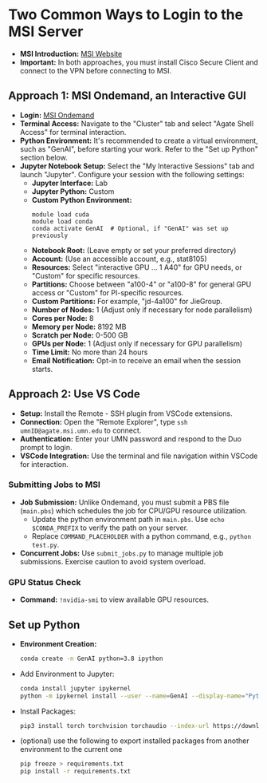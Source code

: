 
# Two Common Ways to Login to the MSI Server

- **MSI Introduction:** [MSI Website](https://msi.umn.edu/)
- **Important:** In both approaches, you must install Cisco Secure Client and connect to the VPN before connecting to MSI.

## Approach 1: MSI Ondemand, an Interactive GUI

- **Login:** [MSI Ondemand](https://msi.umn.edu/about-msi-services/interactive-hpc/open-ondemand)
- **Terminal Access:** Navigate to the "Cluster" tab and select "Agate Shell Access" for terminal interaction.
- **Python Environment:** It's recommended to create a virtual environment, such as "GenAI", before starting your work. Refer to the "Set up Python" section below.
- **Jupyter Notebook Setup:** Select the "My Interactive Sessions" tab and launch "Jupyter". Configure your session with the following settings:
  - **Jupyter Interface:** Lab
  - **Jupyter Python:** Custom
  - **Custom Python Environment:** 
    ```
    module load cuda
    module load conda
    conda activate GenAI  # Optional, if "GenAI" was set up previously
    ```
  - **Notebook Root:** (Leave empty or set your preferred directory)
  - **Account:** (Use an accessible account, e.g., stat8105)
  - **Resources:** Select "interactive GPU ... 1 A40" for GPU needs, or "Custom" for specific resources.
  - **Partitions:** Choose between "a100-4" or "a100-8" for general GPU access or "Custom" for PI-specific resources.
  - **Custom Partitions:** For example, "jd-4a100" for JieGroup.
  - **Number of Nodes:** 1 (Adjust only if necessary for node parallelism)
  - **Cores per Node:** 8
  - **Memory per Node:** 8192 MB
  - **Scratch per Node:** 0-500 GB
  - **GPUs per Node:** 1 (Adjust only if necessary for GPU parallelism)
  - **Time Limit:** No more than 24 hours
  - **Email Notification:** Opt-in to receive an email when the session starts.

## Approach 2: Use VS Code

- **Setup:** Install the Remote - SSH plugin from VSCode extensions.
- **Connection:** Open the "Remote Explorer", type `ssh umnID@agate.msi.umn.edu` to connect.
- **Authentication:** Enter your UMN password and respond to the Duo prompt to login.
- **VSCode Integration:** Use the terminal and file navigation within VSCode for interaction.

### Submitting Jobs to MSI

- **Job Submission:** Unlike Ondemand, you must submit a PBS file (`main.pbs`) which schedules the job for CPU/GPU resource utilization.
  - Update the python environment path in `main.pbs`. Use `echo $CONDA_PREFIX` to verify the path on your server.
  - Replace `COMMAND_PLACEHOLDER` with a python command, e.g., `python test.py`.
- **Concurrent Jobs:** Use `submit_jobs.py` to manage multiple job submissions. Exercise caution to avoid system overload.

### GPU Status Check

- **Command:** `!nvidia-smi` to view available GPU resources.

## Set up Python

- **Environment Creation:** 
  ```bash
  conda create -n GenAI python=3.8 ipython
  ```

- Add Environment to Jupyter:
  ```bash
  conda install jupyter ipykernel
  python -m ipykernel install --user --name=GenAI --display-name="Python 3.8 (GenAI)"
  ```

- Install Packages:
  ```bash
  pip3 install torch torchvision torchaudio --index-url https://download.pytorch.org/whl/cu118
  ```

- (optional) use the following to export installed packages from another environment to the current one
  ```bash
  pip freeze > requirements.txt
  pip install -r requirements.txt
  ```
